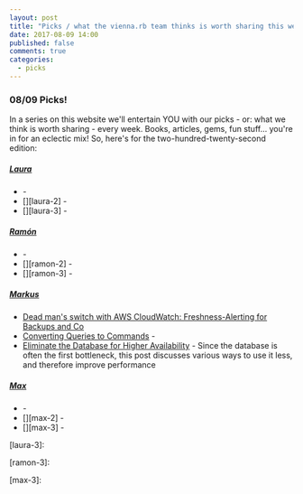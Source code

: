 ```yaml
---
layout: post
title: "Picks / what the vienna.rb team thinks is worth sharing this week"
date: 2017-08-09 14:00
published: false
comments: true
categories:
  - picks
---
```


### 08/09 Picks!

In a series on this website we'll entertain YOU with our picks - or: what we think is worth sharing - every week.
Books, articles, gems, fun stuff&hellip; you're in for an eclectic mix! So, here's for the two-hundred-twenty-second edition:


##### [Laura][laura]
- [][laura-1] -
- [][laura-2] -
- [][laura-3] -

##### [Ramón][ramon]
- [][ramon-1] -
- [][ramon-2] -
- [][ramon-3] -

##### [Markus][markus]
- [Dead man's switch with AWS CloudWatch: Freshness-Alerting for Backups and Co][markus-1]
- [Converting Queries to Commands][markus-2] -
- [Eliminate the Database for Higher Availability][markus-3] - Since the database is often the first bottleneck, this post discusses various ways to use it less, and therefore improve performance

##### [Max][max]
- [][max-1] -
- [][max-2] -
- [][max-3] -



[laura]: https://www.twitter.com/alicetragedy
[laura-1]:
[laura-2]:
[laura-3]:

[ramon]: https://twitter.com/senorhuidobro
[ramon-1]:
[ramon-2]:
[ramon-3]:

[markus]: https://twitter.com/nuclearsquid
[markus-1]: https://ruempler.eu/2017/06/26/dead-mans-switch-backup-alerting-aws-cloudwatch/index.html
[markus-2]: https://michaelfeathers.silvrback.com/converting-queries-to-commands
[markus-3]: http://americanexpress.io/eliminate-the-database-for-higher-availability/

[max]: https://www.twitter.com/klappradla
[max-1]:
[max-2]:
[max-3]:

